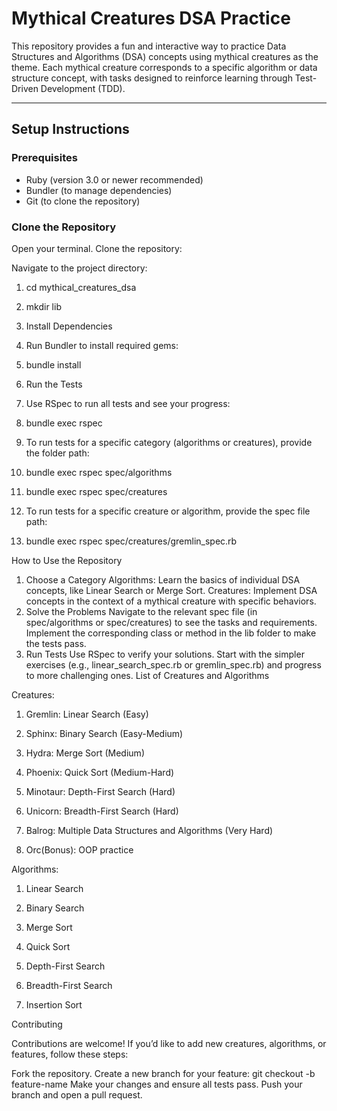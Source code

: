 # **Mythical Creatures DSA Practice**

This repository provides a fun and interactive way to practice Data Structures and Algorithms (DSA) concepts using mythical creatures as the theme. Each mythical creature corresponds to a specific algorithm or data structure concept, with tasks designed to reinforce learning through Test-Driven Development (TDD). 

---

## **Setup Instructions**

### **Prerequisites**
- Ruby (version 3.0 or newer recommended)
- Bundler (to manage dependencies)
- Git (to clone the repository)

### **Clone the Repository**
Open your terminal.
Clone the repository:
  
Navigate to the project directory:

1. cd mythical_creatures_dsa
   
2. mkdir lib
   
3. Install Dependencies
   
4. Run Bundler to install required gems:
   
5. bundle install

6. Run the Tests
    
7. Use RSpec to run all tests and see your progress:
    
8. bundle exec rspec
    
9. To run tests for a specific category (algorithms or creatures), provide the folder path:
    
10. bundle exec rspec spec/algorithms
    
11. bundle exec rspec spec/creatures
    
12. To run tests for a specific creature or algorithm, provide the spec file path:
    
13. bundle exec rspec spec/creatures/gremlin_spec.rb

How to Use the Repository

1. Choose a Category
Algorithms: Learn the basics of individual DSA concepts, like Linear Search or Merge Sort.
Creatures: Implement DSA concepts in the context of a mythical creature with specific behaviors.
2. Solve the Problems
Navigate to the relevant spec file (in spec/algorithms or spec/creatures) to see the tasks and requirements.
Implement the corresponding class or method in the lib folder to make the tests pass.
3. Run Tests
Use RSpec to verify your solutions.
Start with the simpler exercises (e.g., linear_search_spec.rb or gremlin_spec.rb) and progress to more challenging ones.
List of Creatures and Algorithms

Creatures:

1. Gremlin: Linear Search (Easy)

2. Sphinx: Binary Search (Easy-Medium)

3. Hydra: Merge Sort (Medium)

4. Phoenix: Quick Sort (Medium-Hard)

5. Minotaur: Depth-First Search (Hard)

6. Unicorn: Breadth-First Search (Hard)

7. Balrog: Multiple Data Structures and Algorithms (Very Hard)

8. Orc(Bonus): OOP practice 

Algorithms:

1. Linear Search

2. Binary Search

3. Merge Sort

4. Quick Sort

5. Depth-First Search

6. Breadth-First Search

7. Insertion Sort

Contributing

Contributions are welcome! If you’d like to add new creatures, algorithms, or features, follow these steps:

Fork the repository.
Create a new branch for your feature:
git checkout -b feature-name
Make your changes and ensure all tests pass.
Push your branch and open a pull request.
